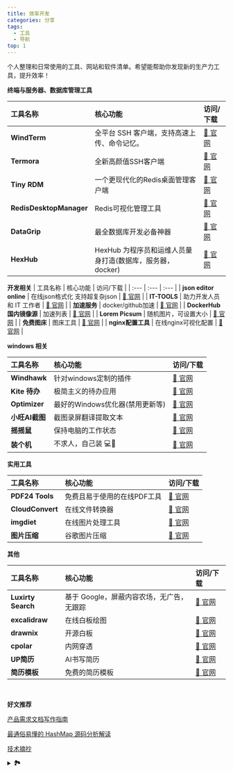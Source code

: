 ```yaml
---
title: 效率开发
categories: 分享
tags:
  - 工具
  - 导航
top: 1
---
```



个人整理和日常使用的工具、网站和软件清单。希望能帮助你发现新的生产力工具，提升效率！


**终端与服务器、数据库管理工具**


  | 工具名称 | 核心功能 | 访问/下载 |
  | :--- | :--- | :--- |
  | **WindTerm** | 全平台 SSH 客户端，支持高速上传、命令记忆。 | [🔗 官网](https://kingtoolbox.github.io/) |
  | **Termora** | 全新高颜值SSH客户端 | [🔗 官网](https://www.termora.app/) |
  | **Tiny RDM** | 一个更现代化的Redis桌面管理客户端 | [🔗 官网](https://redis.tinycraft.cc/zh/) |
  | **RedisDesktopManager** | Redis可视化管理工具 | [🔗 官网](https://github.com/redis/RedisDesktopManager/releases/tag/0.9.3) |
  | **DataGrip** | 最全数据库开发必备神器 | [🔗 官网](https://www.jetbrains.com/zh-cn/datagrip/) |
  | **HexHub** | HexHub 为程序员和运维人员量身打造(数据库，服务器，docker) | [🔗 官网](https://www.hexhub.cn/) |


**开发相关**
  | 工具名称 | 核心功能 | 访问/下载 |
  | :--- | :--- | :--- |
  | **json editor online** | 在线json格式化 支持超复杂json | [🔗 官网](https://jsoneditoronline.org/#left=local.qoxuto&right=local.vagafa) |
  | **IT-TOOLS** | 助力开发人员和 IT 工作者 | [🔗 官网](https://tools.ytdevops.com/) |
  | **加速服务** | docker/github加速 | [🔗 官网](https://demo.52013120.xyz/) |
  | **DockerHub 国内镜像源** | 加速列表 | [🔗 官网](https://blog.xuanyuan.me/archives/1154) |
  | **Lorem Picsum** | 随机图片，可设置大小 | [🔗 官网](https://picsum.photos/) |
  | **免费图床** | 图床工具 | [🔗 官网](https://iui.su/pic.html) |
  | **nginx配置工具** | 在线nginx可视化配置 | [🔗 官网](https://www.digitalocean.com/community/tools/nginx) |


**windows 相关**

  | 工具名称 | 核心功能 | 访问/下载 |
  | :--- | :--- | :--- |
  | **Windhawk** | 针对windows定制的插件 | [🔗 官网](https://windhawk.net/) |
  | **Kite 待办** | 极简主义的待办应用 | [🔗 官网](https://kite.kitlib.cn/) |
  | **Optimizer** | 最好的Windows优化器(禁用更新等) | [🔗 官网](https://github.com/hellzerg/optimizer) |
  | **小旺AI截图** | 截图录屏翻译提取文本 | [🔗 官网](https://www.xiaowang.com/) |
  | **摇摇鼠** | 保持电脑的工作状态 | [🔗 官网](https://yys.tanpok.com/) |
  | **装个机** | 不求人，自己装 💻🧰 | [🔗 官网](https://zhuangit.ababtools.com/) |


**实用工具**

  | 工具名称 | 核心功能 | 访问/下载 |
  | :--- | :--- | :--- |
  | **PDF24 Tools** | 免费且易于使用的在线PDF工具 | [🔗 官网](https://tools.pdf24.org/zh/) |
  | **CloudConvert** | 在线文件转换器 | [🔗 官网](https://cloudconvert.com/) |
  | **imgdiet** | 在线图片处理工具 | [🔗 官网](https://www.imgdiet.com/zh-CN) |
  | **图片压缩** | 谷歌图片压缩 | [🔗 官网](https://squoosh.app/) |


**其他**

  | 工具名称 | 核心功能 | 访问/下载 |
  | :--- | :--- | :--- |
  | **Luxirty Search** | 基于 Google，屏蔽内容农场，无广告，无跟踪 | [🔗 官网](https://search.luxirty.com/) |
  | **excalidraw** | 在线白板绘图 | [🔗 官网](https://excalidraw.com/) |
  | **drawnix** | 开源白板 | [🔗 官网](https://drawnix.com/) |
  | **cpolar** | 内网穿透 | [🔗 官网](https://dashboard.cpolar.com/login) |
  | **UP简历** | AI书写简历 | [🔗 官网](https://upcv.tech/create) |
  | **简历模板** | 免费的简历模板 | [🔗 官网](https://cv-template.online/) |

<br>

**好文推荐**

[产品需求文档写作指南](https://www.wolai.com/hjTNCjSczr8VbMsoqA76ED)

[最通俗易懂的 HashMap 源码分析解读](https://mp.weixin.qq.com/s/q-rWq79HmzPe08gyfOjaIA)

[技术摘抄](https://learn.lianglianglee.com/)

<details>
  <summary><strong>🏞️</strong></summary>
  <br>

  | 工具名称 | 核心功能 | 访问/下载 |
  | :--- | :--- | :--- |
  | **柳橙昔网址导航** | 实用的导航站 | [🔗 官网](https://nav.yiov.top/) |
  | **阿虚同学的储物间** | 一个储物间 | [🔗 官网](https://axutongxue.com/) |


</details>
